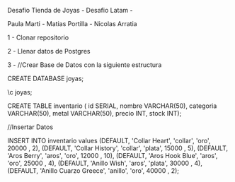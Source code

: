 Desafio Tienda de Joyas - Desafio Latam - 

Paula Marti - Matias Portilla - Nicolas Arratia


1 - Clonar repositorio


2 - Llenar datos de Postgres


3 - //Crear Base de Datos con la siguiente estructura

CREATE DATABASE joyas; 

\c joyas;

CREATE TABLE inventario (
    id SERIAL, 
    nombre VARCHAR(50), 
    categoria VARCHAR(50), 
    metal VARCHAR(50), 
    precio INT, 
    stock INT);

//Insertar Datos 

INSERT INTO inventario values
(DEFAULT, 'Collar Heart', 'collar', 'oro', 20000 , 2), 
(DEFAULT, 'Collar History', 'collar', 'plata', 15000 , 5), 
(DEFAULT, 'Aros Berry', 'aros', 'oro', 12000 , 10),
(DEFAULT, 'Aros Hook Blue', 'aros', 'oro', 25000 , 4), 
(DEFAULT, 'Anillo Wish', 'aros', 'plata', 30000 , 4), 
(DEFAULT, 'Anillo Cuarzo Greece', 'anillo', 'oro', 40000 , 2);
